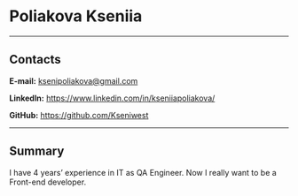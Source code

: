 # Poliakova Kseniia #

*********
## Contacts ##
**E-mail:** ksenipoliakova@gmail.com

**LinkedIn:** https://www.linkedin.com/in/kseniiapoliakova/

**GitHub:** https://github.com/Kseniwest

*********
## Summary ##
I have 4 years’ experience in IT as QA Engineer. Now I really want to be a Front-end developer.
